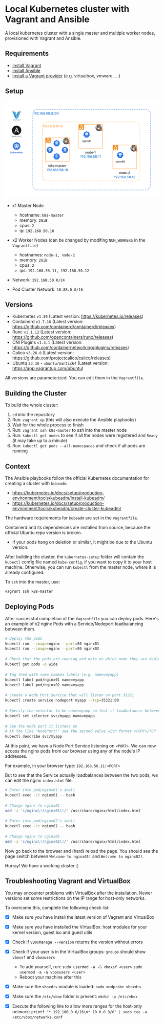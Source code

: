 # Local Kubernetes cluster with Vagrant and Ansible
A local kubernetes cluster with a single master and multiple worker nodes, provisioned with Vagrant and Ansible.


## Requirements
- [Install Vagrant](https://developer.hashicorp.com/vagrant/docs/installation)
- [Install Ansible](https://docs.ansible.com/ansible/latest/installation_guide/intro_installation.html)
- [Install a Vagrant provider](https://developer.hashicorp.com/vagrant/docs/providers) (e.g. virtualbox, vmware, ...)


## Setup

![](setup.png)

- x1 Master Node
  - hostname: `k8s-master`
  - memory: `2GiB`
  - cpus: `2`
  - ip: `192.168.50.10`

- x2 Worker Nodes (can be changed by modifing `NUM_WORKERS` in the `Vagrantfile`)
  - hostnames: `node-1, node-2`
  - memory: `2GiB`
  - cpus: `2`
  - ips: `192.168.50.11, 192.168.50.12`

- Network: `192.168.50.0/24`

- Pod Cluster Network: `10.88.0.0/16`

## Versions

- Kubernetes `v1.30` (Latest version: https://kubernetes.io/releases)
- Containerd `v1.7.16` (Latest version: https://github.com/containerd/containerd/releases)
- Runc `v1.1.12` (Latest version: https://github.com/opencontainers/runc/releases)
- CNI Plugins `v1.4.1` (Latest version: https://github.com/containernetworking/plugins/releases)
- Calico `v3.28.0` (Latest version: https://github.com/projectcalico/calico/releases)
- Ubuntu `23.10` - `ubuntu/mantic64` (Latest version: https://app.vagrantup.com/ubuntu)

All versions are parameterized. You can edit them in the `Vagrantfile`.


## Building the Cluster

To build the whole cluster:

1. `cd` into the repository
2. Run: `vagrant up` (this will also execute the Ansible playbooks)
3. Wait for the whole process to finish
4. Run: `vagrant ssh k8s-master` to ssh into the master node
5. Run: `kubectl get nodes` to see if all the nodes were registered and `Ready` (it may take up to a minute)
6. Run: `kubectl get pods --all-namespaces` and check if all pods are running


## Context

The Ansible playbooks follow the official Kubernetes documentation for creating a cluster with `kubeadm`.
- https://kubernetes.io/docs/setup/production-environment/tools/kubeadm/install-kubeadm/
- https://kubernetes.io/docs/setup/production-environment/tools/kubeadm/create-cluster-kubeadm/

The hardware requirements for `kubeadm` are set in the `Vagrantfile`.

Containerd and its dependencies are installed from source, because the official Ubuntu repo version is broken.
- If your pods hang on deletion or similar, it might be due to the Ubuntu version.

After building the cluster, the `kubernetes-setup` folder will contain the `kubectl` config file named `kube-config`, if you want to copy it to your host machine.
Otherwise, you can run `kubectl` from the master node, where it is already configured.

To `ssh` into the master, use:
```bash
vagrant ssh k8s-master
```


## Deploying Pods

After successful completion of the `Vagrantfile` you can deploy pods.
Here's an example of x2 nginx Pods with a Service/Nodeport loadbalancing between them.

```bash
# Deploy the pods
kubectl run --image=nginx --port=80 nginx01
kubectl run --image=nginx --port=80 nginx02

# Check that the pods are running and note on which node they are deployed
kubectl get pods -o wide

# Tag them with some common labels (e.g. name=myapp)
kubectl label pod/nginx01 name=myapp
kubectl label pod/nginx02 name=myapp

# Create a Node Port Service that will listen on port 35321
kubectl create service nodeport myapp --tcp=35321:80

# Specify the selector to be name=myapp so that it loadbalances between the nginx pods
kubectl set selector svc/myapp name=myapp

# See the node port it listens on
# At the line "NodePort:" see the second value with format <PORT>/TCP
kubectl describe svc/myapp
```

At this point, we have a Node Port Service listening on `<PORT>`.
We can now access the nginx pods from our browser using any of the node's IP addresses.

For example, in your browser type: `192.168.50.11:<PORT>`

But to see that the Service actually loadbalances between the two pods, we can edit the nginx `index.html` file.

```bash
# Enter into pod/nginx01's shell
kubectl exec -it nginx01 -- bash

# Change nginx to nginx01
sed -i 's/nginx\!/nginx01\!/' /usr/share/nginx/html/index.html

# Enter into pod/nginx02's shell
kubectl exec -it nginx02 -- bash

# Change nginx to nginx01
sed -i 's/nginx\!/nginx02\!/' /usr/share/nginx/html/index.html
```

Now go back to the browser and (hard) reload the page.
You should see the page switch between `Welcome to nginx01!` and `Welcome to nginx02!`.

Hurray! We have a working cluster :)


## Troubleshooting Vagrant and VirtualBox

You may encounter problems with VirtualBox after the installation.
Newer versions set some restrictions on the IP range for host-only networks.

To overcome this, complete the following check list:

- [x] Make sure you have install the latest version of Vagrant and VirtualBox
- [x] Make sure you have installed the VirtualBox: host modules for your kernel version, guest iso and guest utils
- [x] Check if `VBoxManage --version` returns the version without errors
- [x] Check if your user is in the VirtualBox groups: `groups` should show `vboxsf` and `vboxusers`
  - To add yourself, run: `sudo usermod -a -G vboxsf <user>` `sudo usermod -a -G vboxusers <user>`
  - Reboot your machine after this
- [x] Make sure the `vboxdrv` module is loaded: `sudo modprobe vboxdrv`
- [x] Make sure the `/etc/vbox` folder is present: `mkdir -p /etc/vbox`
- [x] Execute the following line to allow more ranges for the host-only network: `printf "* 192.168.0.0/16\n* 10.0.0.0/8" | sudo tee -a /etc/vbox/networks.conf`


